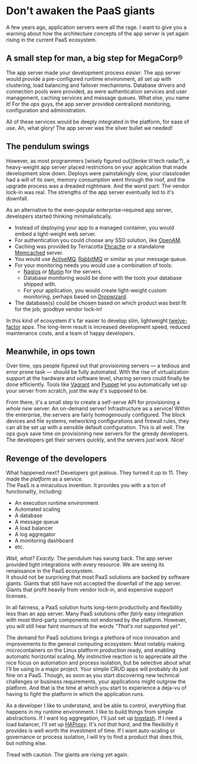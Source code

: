 Don't awaken the PaaS giants
===

A few years ago, application servers were all the rage.
I want to give you a warning about how the architecture concepts of the app server is yet again rising in the current PaaS ecosystem.


A small step for man, a big step for MegaCorp®
----

The app server made your development process *easier*. The app server would provide a pre-configured runtime environment, all set up with clustering, load balancing and failover mechanisms.
Database drivers and connection pools were provided, as were authentication services and user management, caching services and message queues. What else, you name it! For the *ops* guys, the app server provided centralized monitoring, configuration and administration.

All of these services would be deeply integrated in the platform, for ease of use. Ah, what glory! The app server was the silver bullet we needed!


The pendulum swings
---

However, as most programmers [wisely figured out](lenke til tech radar?), a heavy-weight app server placed restrictions on your application that made development slow down.
Deploys were painstakingly slow, your classloader had a will of its own, memory consumption went through the roof, and the upgrade process was a dreaded nightmare.
And the worst part: The vendor lock-in was real. The strengths of the app server eventually led to it's downfall.

As an alternative to the ever-popular enterprise-required app server, developers started thinking minimalistically.
 - Instead of deploying your app to a managed container, you would embed a light-weight web server.
 - For authentication you could choose any SSO solution, like [OpenAM](http://forgerock.com/products/open-identity-stack/openam/).
 - Caching was provided by Terracotta [Ehcache](http://ehcache.org/) or a standalone [Memcached](http://memcached.org/) server.
 - You would use [ActiveMQ](http://activemq.apache.org/), [RabbitMQ](https://www.rabbitmq.com/) or similar as your message queue.
 - For your monitoring needs you would use a combination of tools:
    - [Nagios](http://www.nagios.org/) or [Munin](http://munin-monitoring.org/) for the servers.
    - Database monitoring would be done with the tools your database shipped with.
    - For your application, you would create light-weight custom monitoring, perhaps based on [Dropwizard](http://dropwizard.codahale.com/).
 - The database(s) could be chosen based on which product was best fit for the job; goodbye vendor lock-in!

In this kind of ecosystem it's far easier to develop slim, lightweight [twelve-factor](http://12factor.net/) apps.
The long-term result is increased development speed, reduced maintenance costs, and a team of happy developers.


Meanwhile, in ops town
---

Over time, ops people figured out that provisioning servers &mdash; a tedious and error prone task &mdash; should be fully automated.
With the rise of virtualization support at the hardware and software level, sharing servers could finally be done efficiently.
Tools like [Vagrant](http://www.vagrantup.com/) and [Puppet](http://puppetlabs.com/) let you automatically set up your server from scratch, just the way it's supposed to be.

From there, it's a small step to create a self-serve API for provisioning a *whole new* server. An on-demand server! Infrastructure as a service!
Within the enterprise, the servers are fairly homogenously configured. The block devices and file systems, networking configurations and firewall rules, they can all be set up with a sensible default configuration.
This is all well. The ops guys save time on provisioning new servers for the greedy developers. The developers get their servers quickly, and the servers *just work*. Nice!


Revenge of the developers
---

What happened next? Developers got jealous. They turned it up to 11. They made the *platform* as a service.  
The PaaS is a miraculous invention. It provides you with a a ton of functionality, including:
 - An execution runtime environment
 - Automated scaling
 - A database
 - A message queue
 - A load balancer
 - A log aggregator
 - A monitoring dashboard
 - etc.

*Wait, what? Exactly.* The pendulum has swung back.
The app server provided tight integrations with every resource. We are seeing its renaissance in the PaaS ecosystem.  
It should not be surprising that most PaaS solutions are backed by software giants. Giants that still have not accepted the downfall of the app server. Giants that profit heavily from vendor lock-in, and expensive support licenses.

In all fairness, a PaaS solution hurts long-term productivity and flexibility less than an app server. Many PaaS solutions offer *fairly* easy integration with most third-party components not endorsed by the platform. However, you will still hear faint murmurs of the words *"That's not supported yet"*.

The demand for PaaS solutions brings a plethora of nice innovation and improvements to the general computing ecosystem: Most notably making microcontainers on the Linux platform production ready, and enabling automatic horizontal scaling.
My instinctive reaction is to appreciate all the nice focus on automation and process isolation, but be selective about what I'll be using in a major project.
Your simple CRUD apps will probably do just fine on a PaaS.
Though, as soon as you start discovering new technical challenges or business requirements, your applications might outgrow the platform.
And that is the time at which you start to experience a deja-vu of having to fight the platform in which the application runs.

As a developer I like to understand, and be able to control, everything that happens in my runtime environment. I like to build things from simple abstractions.
If I want log aggregation, I'll just set up [logstash](http://logstash.net/). If I need a load balancer, I'll set up [HAProxy](http://haproxy.1wt.eu/). It's *not that hard*, and the flexibility it provides is well worth the investment of time.
If I want auto-scaling or governance or process isolation, I will try to find a product that does this, but nothing else.

Tread with caution. The giants are rising yet again.
